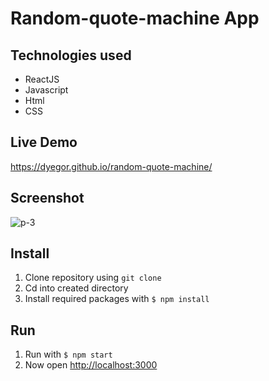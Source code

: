 # Random-quote-machine App

## Technologies used
* ReactJS
* Javascript
* Html
* CSS

## Live Demo
https://dyegor.github.io/random-quote-machine/

## Screenshot
![p-3](https://user-images.githubusercontent.com/18030933/106836142-758f0b80-66fd-11eb-9ca8-899ee44efaac.jpg)

## Install
1. Clone repository using `git clone`
2. Cd into created directory
4. Install required packages with `$ npm install`

## Run
1. Run  with `$ npm start`
2. Now open [http://localhost:3000](http://localhost:3000)
